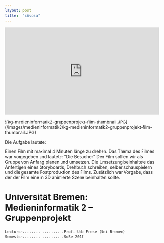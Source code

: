 ```yaml
---
layout: post
title:  "εὔνοια"
---
```

<div style="padding:56.25% 0 0 0;position:relative;"><iframe src="https://player.vimeo.com/video/833973208?h=62cdbfb0ba" style="position:absolute;top:0;left:0;width:100%;height:100%;" frameborder="0" allow="autoplay; fullscreen; picture-in-picture" allowfullscreen></iframe></div><script src="https://player.vimeo.com/api/player.js"></script>
<br>
![kg-medieninformatik2-gruppenprojekt-film-thumbnail.JPG](/images/medieninformatik2/kg-medieninformatik2-gruppenprojekt-film-thumbnail.JPG)

Die Aufgabe lautete:

Einen Film mit maximal 4 Minuten länge zu drehen.
Das Thema des Filmes war vorgegeben und lautete: "Die Besucher"
Den Film sollten wir als Gruppe von Anfang planen und umsetzen. Die Umsetzung beinhaltete das Anfertigen eines Storyboards, Drehbuch schreiben, selber schauspielern und die gesamte Postproduktion des Films. Zusätzlich war Vorgabe, dass der der Film eine in 3D animierte Szene beinhalten sollte.


# Universität Bremen: Medieninformatik 2 – Gruppenprojekt


	Lecturer...................Prof. Udo Frese (Uni Bremen)
	Semester...................SoSe 2017
